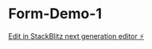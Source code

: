 # Form-Demo-1

[Edit in StackBlitz next generation editor ⚡️](https://stackblitz.com/~/github.com/giulianobot/Form-Demo-1)